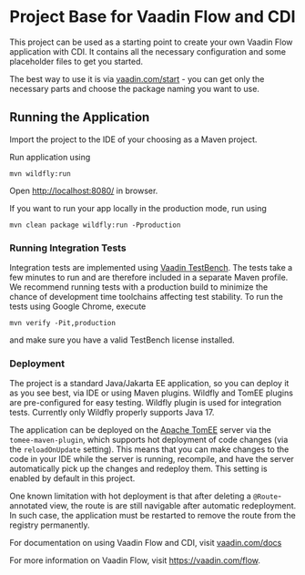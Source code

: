 # Project Base for Vaadin Flow and CDI

This project can be used as a starting point to create your own Vaadin Flow application with CDI.
It contains all the necessary configuration and some placeholder files to get you started.

The best way to use it is via [vaadin.com/start](https://vaadin.com/start) - you can get only the necessary parts and choose the package naming you want to use.

## Running the Application

Import the project to the IDE of your choosing as a Maven project. 

Run application using
```
mvn wildfly:run
```

Open [http://localhost:8080/](http://localhost:8080/) in browser.

If you want to run your app locally in the production mode, run using
```
mvn clean package wildfly:run -Pproduction
```

### Running Integration Tests

Integration tests are implemented using [Vaadin TestBench](https://vaadin.com/testbench). The tests take a few minutes to run and are therefore included in a separate Maven profile. We recommend running tests with a production build to minimize the chance of development time toolchains affecting test stability. To run the tests using Google Chrome, execute

`mvn verify -Pit,production`

and make sure you have a valid TestBench license installed.

### Deployment

The project is a standard Java/Jakarta EE application, so you can deploy it as you see best, via IDE or using Maven plugins.
Wildfly and TomEE plugins are pre-configured for easy testing. Wildfly plugin is used for integration tests. Currently only Wildfly properly supports Java 17.

The application can be deployed on the [Apache TomEE](http://tomee.apache.org/) server via the `tomee-maven-plugin`, which supports hot deployment of code changes (via the `reloadOnUpdate` setting).
This means that you can make changes to the code in your IDE while the server is running, recompile, and have the server automatically pick up the changes and redeploy them.
This setting is enabled by default in this project.

One known limitation with hot deployment is that after deleting a `@Route`-annotated view, the route is are still navigable after automatic redeployment.
In such case, the application must be restarted to remove the route from the registry permanently.   

For documentation on using Vaadin Flow and CDI, visit [vaadin.com/docs](https://vaadin.com/docs/v14/flow/cdi/tutorial-cdi-basic.html)

For more information on Vaadin Flow, visit https://vaadin.com/flow.
